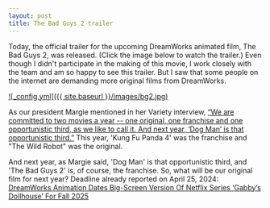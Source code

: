 ```yaml
---
layout: post
title: The Bad Guys 2 trailer
---
```


Today, the official trailer for the upcoming DreamWorks animated film, The Bad Guys 2, was released. (Click the image below to watch the trailer.) Even though I didn't participate in the making of this movie, I work closely with the team and am so happy to see this trailer. But I saw that some people on the internet are demanding more original films from DreamWorks.

[![_config.yml]({{ site.baseurl }}/images/bg2.jpg)](https://www.youtube.com/watch?v=TY1lWh20VSw)

As our president Margie mentioned in her Variety interview, [“We are committed to two movies a year -- one original, one franchise and one opportunistic third, as we like to call it. And next year, ‘Dog Man’ is that opportunistic third.”](https://variety.com/lists/power-women-hollywood-2024/margie-cohn-3/) This year, 'Kung Fu Panda 4' was the franchise and "The Wild Robot" was the original.

And next year, as Margie said, 'Dog Man' is that opportunistic third, and 'The Bad Guys 2' is, of course, the franchise. So, what will be our original film for next year? Deadline already reported on April 25, 2024: [DreamWorks Animation Dates Big-Screen Version Of Netflix Series ‘Gabby’s Dollhouse’ For Fall 2025](https://deadline.com/2024/04/gabbys-dollhouse-dreamworks-animation-release-date-1235895407/)
